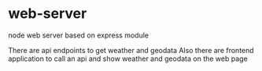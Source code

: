 # web-server
 node web server based on express module

There are api endpoints to get weather and geodata
Also there are frontend application to call an api and 
show weather and geodata on the web page